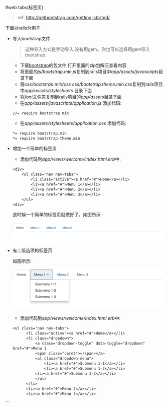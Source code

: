 #web tabs(标签页)

> ref: http://getbootstrap.com/getting-started/

下面以rails为例子

- 导入bootstrap文件
   
   >这种导入方式是手动导入,没有用gem。你也可以选择用gem导入bootstrap
    
	- 下载[bootstrap](http://getbootstrap.com/getting-started/)的包文件,打开里面的zip包解压查看内容
	- 将里面的*js/bootstrap.min.js*复制到rails项目中*app/assets/javascripts*目录下面
	- 将*css/bootstrap.min/css* *css/bootstrap.theme.min.css*复制到rails项目中*app/assets/stylesheets* 目录下面
	- 将*font*文件夹复制到rails项目的*app/assets*目录下面
	- 在*app/assets/javascripts/application.js* 添加代码:

	```
	//= require bootstrap.min
	```
	- 在*app/assets/stylesheets/application.css* 添加代码:

	```
	*= require bootstrap.min
	*= require bootstrap-theme.min
	```
- 增加一个简单的标签页
	- 添加代码到*app/views/welcome/index.html.erb*中:
	
	```
	<div>
		<ul class="nav nav-tabs">
  			<li class="active"><a href="#">Home</a></li>
  			<li><a href="#">Menu 1</a></li>
  			<li><a href="#">Menu 2</a></li>
  			<li><a href="#">Menu 3</a></li>
		</ul>
	<div>
	```
	
	这时候一个简单的标签页就做好了。如图所示:
	
	![simple_tabs.png](/images/simple_tabs.png)
	
- 有二级选项的标签页
  
  如图所示:
  
  ![tabs.png](/images/tabs.png)
  
  - 添加代码到a*pp/views/welcome/index.html.erb*中:
  
  ```
  <ul class="nav nav-tabs">
  		<li class="active"><a href="#">Home</a></li>
  		<li class="dropdown">
    		<a class="dropdown-toggle" data-toggle="dropdown" href="#">Menu 1
    		<span class="caret"></span></a>
    		<ul class="dropdown-menu">
      			<li><a href="#">Submenu 1-1</a></li>
      			<li><a href="#">Submenu 1-2</a></li>
      		<li><a href="#">Submenu 1-3</a></li> 
    		</ul>
  		</li>
  		<li><a href="#">Menu 2</a></li>
  		<li><a href="#">Menu 3</a></li>
</ul>
  ```